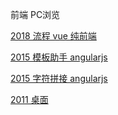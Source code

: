  
前端 PC浏览


[2018 流程 vue 纯前端](./flow/index.html) 

[2015 模板助手 angularjs](./temp/t.html)

[2015 字符拼接 angularjs](./temp/a.html) 

[2011 桌面 ](./desktop/index.html)
